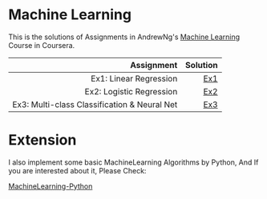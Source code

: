 # Machine Learning

This is the solutions of Assignments in AndrewNg's [Machine Learning](https://www.coursera.org/learn/machine-learning?) Course in Coursera.

Assignment|Solution
--:|--:
Ex1: Linear Regression  |  [Ex1](https://github.com/PeterWrighten/MachineLearning/blob/main/AndrewNG-ML/ex1-LinearR/README.md)
Ex2: Logistic Regression |  [Ex2](https://github.com/PeterWrighten/MachineLearning/blob/main/AndrewNG-ML/ex2-LogisticR/README.md)
Ex3: Multi-class Classification & Neural Net |  [Ex3](https://github.com/PeterWrighten/MachineLearning/blob/main/AndrewNG-ML/ex3-MC%26NN/README.md)

# Extension

I also implement some basic MachineLearning Algorithms by Python, And If you are interested about it, Please Check:

[MachineLearning-Python]()
